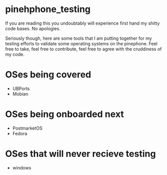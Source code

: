 # pinehphone_testing
If you are reading this you undoubtably will experience first hand my shitty code bases. No apologies. 

Seriously though, here are some tools that I am putting together for my testing efforts to validate some operating systems on the pinephone. Feel free to take, feel free to contribute, feel free to agree with the cruddiness of my code. 

# OSes being covered
* UBPorts
* Mobian

# OSes being onboarded next
* PostmarketOS
* Fedora

# OSes that will never recieve testing
* windows
